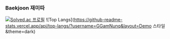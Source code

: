 ### Baekjoon 재미따

[![Solved.ac 프로필](http://mazassumnida.wtf/api/v2/generate_badge?boj=daniel5309)](https://solved.ac/daniel5309)
![Top Langs](https://github-readme-stats.vercel.app/api/top-langs/?username=GGamNunq&layout=Demo 스타일&theme=dark)


